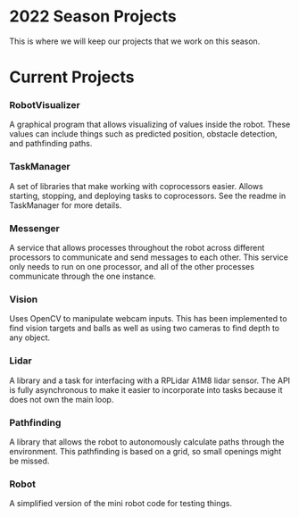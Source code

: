 # 2022 Season Projects

This is where we will keep our projects that we work on this season.

# Current Projects

### RobotVisualizer
A graphical program that allows visualizing of values inside the robot.
These values can include things such as predicted position, obstacle detection, and pathfinding paths.

### TaskManager
A set of libraries that make working with coprocessors easier.
Allows starting, stopping, and deploying tasks to coprocessors.
See the readme in TaskManager for more details.

### Messenger
A service that allows processes throughout the robot across different processors to
communicate and send messages to each other. This service only needs to run on one processor,
and all of the other processes communicate through the one instance.

### Vision
Uses OpenCV to manipulate webcam inputs. This has been implemented to find vision targets and balls as well as using two cameras to find depth to any object.

### Lidar
A library and a task for interfacing with a RPLidar A1M8 lidar sensor. The API is fully asynchronous to make it easier to incorporate into tasks because it does not own the main loop.

### Pathfinding
A library that allows the robot to autonomously calculate paths through the environment. This pathfinding is based on a grid, so small openings might be missed.

### Robot
A simplified version of the mini robot code for testing things.
